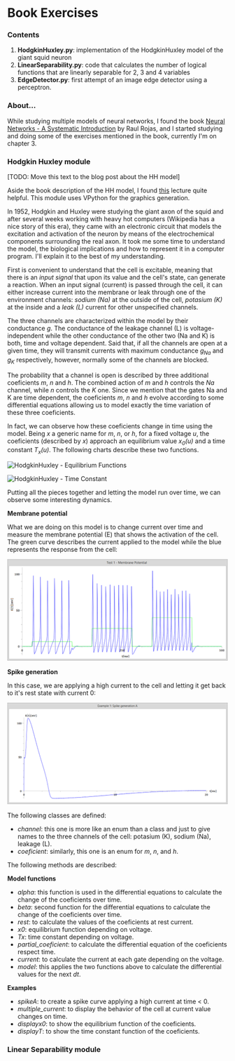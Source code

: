# Book Exercises

### Contents
1. **HodgkinHuxley.py**: implementation of the HodgkinHuxley model of the giant squid neuron
2. **LinearSeparability.py**: code that calculates the number of logical functions that are linearly separable for 2, 3 and 4 variables
3. **EdgeDetector.py**: first attempt of an image edge detector using a perceptron.

### About...
While studying multiple models of neural networks, I found the book [Neural Networks - A Systematic Introduction](http://page.mi.fu-berlin.de/rojas/neural/) by Raul Rojas, and I started studying and doing some of the exercises mentioned in the book, currently I'm on chapter 3.

### Hodgkin Huxley module
[TODO: Move this text to the blog post about the HH model]

Aside the book description of the HH model, I found [this](http://icwww.epfl.ch/~gerstner/SPNM/node14.html) lecture quite helpful. This module uses VPython for the graphics generation.

In 1952, Hodgkin and Huxley were studying the giant axon of the squid and after several weeks working with heavy hot computers (Wikipedia has a nice story of this era), they came with an electronic circuit that models the excitation and activation of the neuron by means of the electrochemical components surrounding the real axon. It took me some time to understand the model, the biological implications and how to represent it in a computer program. I'll explain it to the best of my understanding.

First is convenient to understand that the cell is excitable, meaning that there is an *input signal* that upon its value and the cell's state, can generate a reaction. When an input signal (current) is passed through the cell, it can either increase current into the membrane or leak through one of the environment channels: *sodium (Na)* at the outside of the cell, *potasium (K)* at the inside and a *leak (L)* current for other unspecified channels. 

The three channels are characterized within the model by their conductance *g*. The conductance of the leakage channel (L) is voltage-independent while the other conductance of the other two (Na and K) is both, time and voltage dependent. Said that, if all the channels are open at a given time, they will transmit currents with maximum conductance *g<sub>Na</sub>* and *g<sub>K</sub>* respectively, however, normally some of the channels are blocked.

The probability that a channel is open is described by three additional coeficients *m*, *n* and *h*. The combined action of *m* and *h* controls the *Na* channel, while *n* controls the *K* one. Since we mention that the gates Na and K are time dependent, the coeficients *m*, *n* and *h* evolve according to some differential equations allowing us to model exactly the time variation of these three coeficients.

In fact, we can observe how these coeficients change in time using the model. Being *x* a generic name for *m*, *n*, or *h*, for a fixed voltage *u*, the coeficients (described by *x*) approach an equilibrium value *x<sub>0</sub>(u)* and a time constant *T<sub>x</sub>(u)*. The following charts describe these two functions.

![HodgkinHuxley - Equilibrium Functions](https://raw.githubusercontent.com/vinceynhz/python_code/master/NeuralNetworks/BookExercises/img/hodgkin-huxley-x0\(n,m,h\).png)

![HodgkinHuxley - Time Constant](https://raw.githubusercontent.com/vinceynhz/python_code/master/NeuralNetworks/BookExercises/img/hodgkin-huxley-T\(n,m,h\).png)

Putting all the pieces together and letting the model run over time, we can observe some interesting dynamics.

**Membrane potential**

What we are doing on this model is to change current over time and measure the membrane potential (E) that shows the activation of the cell. The green curve describes the current applied to the model while the blue represents the response from the cell:

![HodgkinHuxley - Membrane Potential](https://raw.githubusercontent.com/vinceynhz/python_code/master/NeuralNetworks/BookExercises/img/hodgkin-huxley-example1.png)

**Spike generation**

In this case, we are applying a high current to the cell and letting it get back to it's rest state with current 0:

![HodgkinHuxley - Spike Generation](https://raw.githubusercontent.com/vinceynhz/python_code/master/NeuralNetworks/BookExercises/img/hodgkin-huxley-example2.png)

The following classes are defined:

* *channel*: this one is more like an enum than a class and just to give names to the three channels of the cell: potasium (K), sodium (Na), leakage (L).
* *coeficient*: similarly, this one is an enum for *m*, *n*, and *h*.

The following methods are described:

**Model functions**

* *alpha*: this function is used in the differential equations to calculate the change of the coeficients over time.
* *beta*: second function for the differential equations to calculate the change of the coeficients over time.
* *rest*: to calculate the values of the coeficients at rest current.
* *x0*: equilibrium function depending on voltage.
* *Tx*: time constant depending on voltage.
* *partial_coeficient*: to calculate the differential equation of the coeficients respect time.
* *current*: to calculate the current at each gate depending on the voltage.
* *model*: this applies the two functions above to calculate the differential values for the next *dt*.

**Examples**

* *spikeA*: to create a spike curve applying a high current at time < 0.
* *multiple_current*: to display the behavior of the cell at current value changes on time.
* *displayx0*: to show the equilibrium function of the coeficients.
* *displayT*: to show the time constant function of the coeficients.

### Linear Separability module